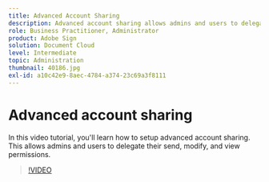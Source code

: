 ```yaml
---
title: Advanced Account Sharing
description: Advanced account sharing allows admins and users to delegate their send, modify, and view permissions
role: Business Practitioner, Administrator
product: Adobe Sign
solution: Document Cloud
level: Intermediate
topic: Administration
thumbnail: 40186.jpg
exl-id: a10c42e9-8aec-4784-a374-23c69a3f8111
---
```

# Advanced account sharing

In this video tutorial, you'll learn how to setup advanced account sharing. This allows admins and users to delegate their send, modify, and view permissions.

>[!VIDEO](https://video.tv.adobe.com/v/40186?hidetitle=true)
